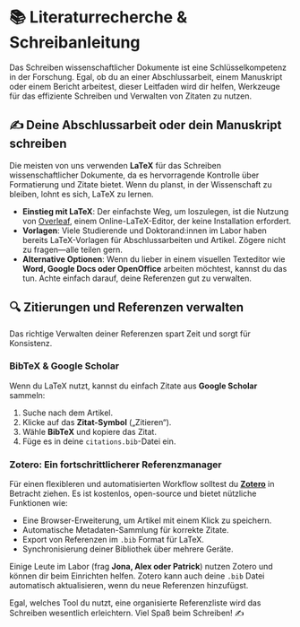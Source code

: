 # 📚 Literaturrecherche & Schreibanleitung

Das Schreiben wissenschaftlicher Dokumente ist eine Schlüsselkompetenz in der Forschung. Egal, ob du an einer Abschlussarbeit, einem Manuskript oder einem Bericht arbeitest, dieser Leitfaden wird dir helfen, Werkzeuge für das effiziente Schreiben und Verwalten von Zitaten zu nutzen.

## ✍️ Deine Abschlussarbeit oder dein Manuskript schreiben

Die meisten von uns verwenden **LaTeX** für das Schreiben wissenschaftlicher Dokumente, da es hervorragende Kontrolle über Formatierung und Zitate bietet. Wenn du planst, in der Wissenschaft zu bleiben, lohnt es sich, LaTeX zu lernen.

- **Einstieg mit LaTeX**: Der einfachste Weg, um loszulegen, ist die Nutzung von [Overleaf](https://www.overleaf.com/), einem Online-LaTeX-Editor, der keine Installation erfordert.
- **Vorlagen**: Viele Studierende und Doktorand:innen im Labor haben bereits LaTeX-Vorlagen für Abschlussarbeiten und Artikel. Zögere nicht zu fragen—alle teilen gern.
- **Alternative Optionen**: Wenn du lieber in einem visuellen Texteditor wie **Word, Google Docs oder OpenOffice** arbeiten möchtest, kannst du das tun. Achte einfach darauf, deine Referenzen gut zu verwalten.

## 🔍 Zitierungen und Referenzen verwalten

Das richtige Verwalten deiner Referenzen spart Zeit und sorgt für Konsistenz.

### BibTeX & Google Scholar
Wenn du LaTeX nutzt, kannst du einfach Zitate aus **Google Scholar** sammeln:
1. Suche nach dem Artikel.
2. Klicke auf das **Zitat-Symbol** („Zitieren“).
3. Wähle **BibTeX** und kopiere das Zitat.
4. Füge es in deine `citations.bib`-Datei ein.

### Zotero: Ein fortschrittlicherer Referenzmanager
Für einen flexibleren und automatisierten Workflow solltest du **[Zotero](https://www.zotero.org/)** in Betracht ziehen. Es ist kostenlos, open-source und bietet nützliche Funktionen wie:
- Eine Browser-Erweiterung, um Artikel mit einem Klick zu speichern.
- Automatische Metadaten-Sammlung für korrekte Zitate.
- Export von Referenzen im `.bib` Format für LaTeX.
- Synchronisierung deiner Bibliothek über mehrere Geräte.

Einige Leute im Labor (frag **Jona, Alex oder Patrick**) nutzen Zotero und können dir beim Einrichten helfen. Zotero kann auch deine `.bib` Datei automatisch aktualisieren, wenn du neue Referenzen hinzufügst.

Egal, welches Tool du nutzt, eine organisierte Referenzliste wird das Schreiben wesentlich erleichtern. Viel Spaß beim Schreiben! ✍️
